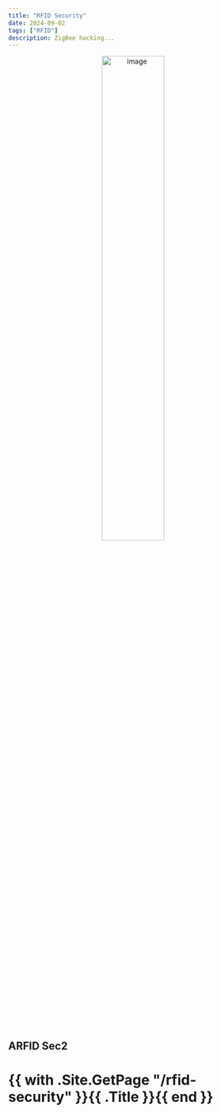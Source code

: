 ```yaml
---
title: "RFID Security"
date: 2024-09-02
tags: ["RFID"]
description: ZigBee hacking...
---
```


<p align="center">
  <img src="/images/teensy.jpg" alt="image" width="50%" height="50%">
</p>

## ARFID Sec2



<h1>{{ with .Site.GetPage "/rfid-security" }}{{ .Title }}{{ end }}</h1>
